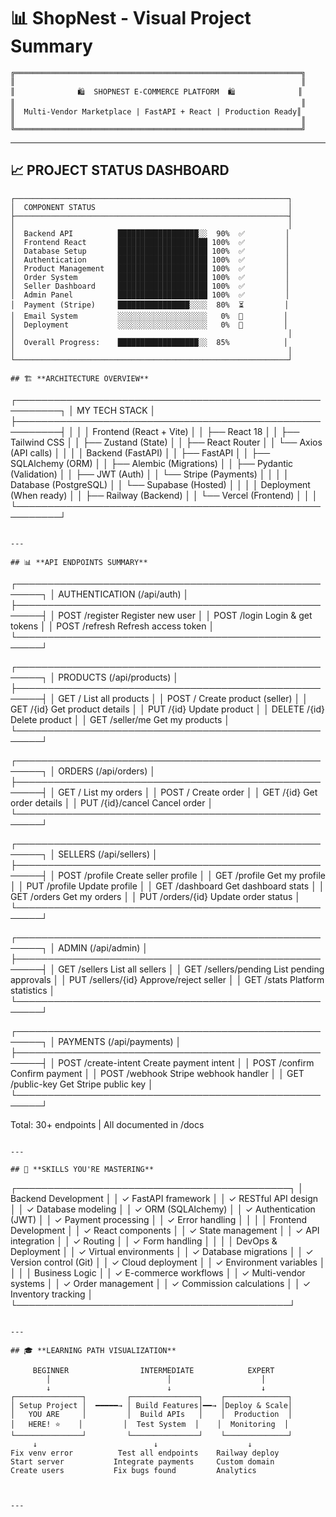 # 📊 ShopNest - Visual Project Summary

```
╔════════════════════════════════════════════════════════════════╗
║                                                                ║
║              🛍️  SHOPNEST E-COMMERCE PLATFORM  🛍️              ║
║                                                                ║
║  Multi-Vendor Marketplace | FastAPI + React | Production Ready║
║                                                                ║
╚════════════════════════════════════════════════════════════════╝
```

---

## 📈 **PROJECT STATUS DASHBOARD**

```
┌─────────────────────────────────────────────────────────────┐
│  COMPONENT STATUS                                           │
├─────────────────────────────────────────────────────────────┤
│                                                             │
│  Backend API          ██████████████████░░  90%  ✅         │
│  Frontend React       ████████████████████ 100%  ✅         │
│  Database Setup       ████████████████████ 100%  ✅         │
│  Authentication       ████████████████████ 100%  ✅         │
│  Product Management   ████████████████████ 100%  ✅         │
│  Order System         ████████████████████ 100%  ✅         │
│  Seller Dashboard     ████████████████████ 100%  ✅         │
│  Admin Panel          ████████████████████ 100%  ✅         │
│  Payment (Stripe)     ████████████████░░░░  80%  ⏳         │
│  Email System         ░░░░░░░░░░░░░░░░░░░░   0%  📝         │
│  Deployment           ░░░░░░░░░░░░░░░░░░░░   0%  🚀         │
│                                                             │
│  Overall Progress:    ██████████████████░░  85%            │
│                                                             │
└─────────────────────────────────────────────────────────────┘

## 🏗️ **ARCHITECTURE OVERVIEW**

```
┌─────────────────────────────────────────────────────────┐
│                     MY TECH STACK                       │
├─────────────────────────────────────────────────────────┤
│                                                         │
│  Frontend (React + Vite)                                │
│  ├── React 18                                           │
│  ├── Tailwind CSS                                       │
│  ├── Zustand (State)                                    │
│  ├── React Router                                       │
│  └── Axios (API calls)                                  │
│                                                         │
│  Backend (FastAPI)                                      │
│  ├── FastAPI                                            │
│  ├── SQLAlchemy (ORM)                                   │
│  ├── Alembic (Migrations)                               │
│  ├── Pydantic (Validation)                              │
│  ├── JWT (Auth)                                         │
│  └── Stripe (Payments)                                  │
│                                                         │
│  Database (PostgreSQL)                                  │
│  └── Supabase (Hosted)                                  │
│                                                         │
│  Deployment (When ready)                                │
│  ├── Railway (Backend)                                  │
│  └── Vercel (Frontend)                                  │
│                                                         │
└─────────────────────────────────────────────────────────┘
```

---

## 📊 **API ENDPOINTS SUMMARY**

```
┌──────────────────────────────────────────────────────┐
│  AUTHENTICATION (/api/auth)                          │
├──────────────────────────────────────────────────────┤
│  POST   /register        Register new user           │
│  POST   /login           Login & get tokens          │
│  POST   /refresh         Refresh access token        │
└──────────────────────────────────────────────────────┘

┌──────────────────────────────────────────────────────┐
│  PRODUCTS (/api/products)                            │
├──────────────────────────────────────────────────────┤
│  GET    /                List all products           │
│  POST   /                Create product (seller)     │
│  GET    /{id}            Get product details         │
│  PUT    /{id}            Update product              │
│  DELETE /{id}            Delete product              │
│  GET    /seller/me       Get my products             │
└──────────────────────────────────────────────────────┘

┌──────────────────────────────────────────────────────┐
│  ORDERS (/api/orders)                                │
├──────────────────────────────────────────────────────┤
│  GET    /                List my orders              │
│  POST   /                Create order                │
│  GET    /{id}            Get order details           │
│  PUT    /{id}/cancel     Cancel order                │
└──────────────────────────────────────────────────────┘

┌──────────────────────────────────────────────────────┐
│  SELLERS (/api/sellers)                              │
├──────────────────────────────────────────────────────┤
│  POST   /profile         Create seller profile       │
│  GET    /profile         Get my profile              │
│  PUT    /profile         Update profile              │
│  GET    /dashboard       Get dashboard stats         │
│  GET    /orders          Get my orders               │
│  PUT    /orders/{id}     Update order status         │
└──────────────────────────────────────────────────────┘

┌──────────────────────────────────────────────────────┐
│  ADMIN (/api/admin)                                  │
├──────────────────────────────────────────────────────┤
│  GET    /sellers         List all sellers            │
│  GET    /sellers/pending List pending approvals      │
│  PUT    /sellers/{id}    Approve/reject seller       │
│  GET    /stats           Platform statistics         │
└──────────────────────────────────────────────────────┘

┌──────────────────────────────────────────────────────┐
│  PAYMENTS (/api/payments)                            │
├──────────────────────────────────────────────────────┤
│  POST   /create-intent   Create payment intent       │
│  POST   /confirm         Confirm payment             │
│  POST   /webhook         Stripe webhook handler      │
│  GET    /public-key      Get Stripe public key       │
└──────────────────────────────────────────────────────┘

Total: 30+ endpoints | All documented in /docs
```

---

## 💪 **SKILLS YOU'RE MASTERING**

```
┌────────────────────────────────────────────┐
│  Backend Development                       │
│  ✓ FastAPI framework                       │
│  ✓ RESTful API design                      │
│  ✓ Database modeling                       │
│  ✓ ORM (SQLAlchemy)                        │
│  ✓ Authentication (JWT)                    │
│  ✓ Payment processing                      │
│  ✓ Error handling                          │
│                                            │
│  Frontend Development                      │
│  ✓ React components                        │
│  ✓ State management                        │
│  ✓ API integration                         │
│  ✓ Routing                                 │
│  ✓ Form handling                           │
│                                            │
│  DevOps & Deployment                       │
│  ✓ Virtual environments                    │
│  ✓ Database migrations                     │
│  ✓ Version control (Git)                   │
│  ✓ Cloud deployment                        │
│  ✓ Environment variables                   │
│                                            │
│  Business Logic                            │
│  ✓ E-commerce workflows                    │
│  ✓ Multi-vendor systems                    │
│  ✓ Order management                        │
│  ✓ Commission calculations                 │
│  ✓ Inventory tracking                      │
└────────────────────────────────────────────┘
```

---

## 🎓 **LEARNING PATH VISUALIZATION**

```
         BEGINNER                INTERMEDIATE            EXPERT
            │                          │                    │
            ↓                          ↓                    ↓
    ┌───────────────┐         ┌───────────────┐    ┌──────────────┐
    │ Setup Project │  ━━━━━→ │ Build Features│━━→ │Deploy & Scale│
    │   YOU ARE     │         │  Build APIs   │    │  Production  │
    │   HERE! ⭐    │         │  Test System  │    │  Monitoring  │
    └───────────────┘         └───────────────┘    └──────────────┘
         ↓                          ↓                    ↓
    Fix venv error          Test all endpoints    Railway deploy
    Start server           Integrate payments     Custom domain
    Create users           Fix bugs found         Analytics
```


---
